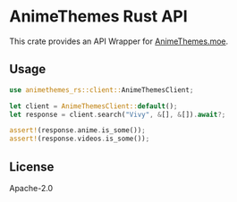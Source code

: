 # AnimeThemes Rust API

This crate provides an API Wrapper for [AnimeThemes.moe](https://animethemes.moe).

## Usage

```rust
use animethemes_rs::client::AnimeThemesClient;

let client = AnimeThemesClient::default();
let response = client.search("Vivy", &[], &[]).await?;

assert!(response.anime.is_some());
assert!(response.videos.is_some());
```

## License

Apache-2.0